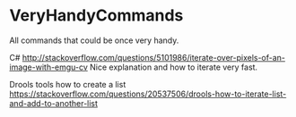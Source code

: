 # VeryHandyCommands
All commands that could be once very handy.

C#
http://stackoverflow.com/questions/5101986/iterate-over-pixels-of-an-image-with-emgu-cv
Nice explanation and how to iterate very fast.

Drools tools how to create a list
https://stackoverflow.com/questions/20537506/drools-how-to-iterate-list-and-add-to-another-list
